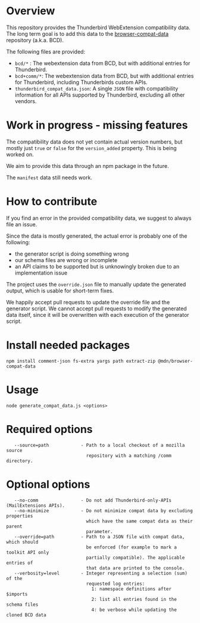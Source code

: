 Overview
========

This repository provides the Thunderbird WebExtension compatibility data. The long
term goal is to add this data to the [browser-compat-data](https://github.com/mdn/browser-compat-data)
repository (a.k.a. BCD).

The following files are provided:
 - `bcd/*` : The webextension data from BCD, but with additional entries for Thunderbird.
 - `bcd+comm/*`: The webextension data from BCD, but with additional entries for
    Thunderbird, including Thunderbirds custom APIs.
 - `thunderbird_compat_data.json`: A single `JSON` file with compatibility information
    for all APIs supported by Thunderbird, excluding all other vendors.

Work in progress - missing features
===================================

The compatibility data does not yet contain actual version numbers, but mostly just
`true` or `false` for the `version_added` property. This is being worked on.

We aim to provide this data through an npm package in the future.

The `manifest` data still needs work.

How to contribute
=================

If you find an error in the provided compatibility data, we suggest to always file
an issue.

Since the data is mostly generated, the actual error is probably one of the following: 
* the generator script is doing something wrong
* our schema files are wrong or incomplete
* an API claims to be supported but is unknowingly broken due to an implementation
  issue

The project uses the `override.json` file to manually update the generated output,
which is usable for short-term fixes.

We happily accept pull requests to update the override file and the generator script.
We cannot accept pull requests to modify the generated data itself, since it will
be overwritten with each execution of the generator script.

Install needed packages
=======================

```
npm install comment-json fs-extra yargs path extract-zip @mdn/browser-compat-data
```

Usage
=====

```
node generate_compat_data.js <options>
```
    
Required options
================
```
   --source=path            - Path to a local checkout of a mozilla source
                              repository with a matching /comm directory.
```

Optional options
================
```
   --no-comm                - Do not add Thunderbird-only-APIs (MailExtensions APIs).
   --no-minimize            - Do not minimize compat data by excluding properties
                              which have the same compat data as their parent
                              parameter.
   --override=path          - Path to a JSON file with compat data, which should
                              be enforced (for example to mark a toolkit API only
                              partially compatible). The applicable entries of
                              that data are printed to the console.
   --verbosity=level        - Integer representing a selection (sum) of the
                              requested log entries: 
                                1: namespace definitions after $imports
                                2: list all entries found in the schema files
                                4: be verbose while updating the cloned BCD data
```